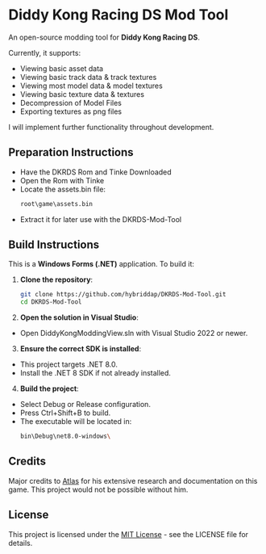 Diddy Kong Racing DS Mod Tool
=======

An open-source modding tool for **Diddy Kong Racing DS**.

Currently, it supports:
- Viewing basic asset data
- Viewing basic track data & track textures
- Viewing most model data & model textures
- Viewing basic texture data & textures
- Decompression of Model Files
- Exporting textures as png files

I will implement further functionality throughout development.

## Preparation Instructions
- Have the DKRDS Rom and Tinke Downloaded
- Open the Rom with Tinke
- Locate the assets.bin file:
  ```bash
  root\game\assets.bin
- Extract it for later use with the DKRDS-Mod-Tool

## Build Instructions

This is a **Windows Forms (.NET)** application. To build it:

1. **Clone the repository**:
   ```bash
   git clone https://github.com/hybriddap/DKRDS-Mod-Tool.git
   cd DKRDS-Mod-Tool
2. **Open the solution in Visual Studio**:
- Open DiddyKongModdingView.sln with Visual Studio 2022 or newer.
3. **Ensure the correct SDK is installed**:
- This project targets .NET 8.0.
- Install the .NET 8 SDK if not already installed.
4. **Build the project**:
- Select Debug or Release configuration.
- Press Ctrl+Shift+B to build.
- The executable will be located in:
  ```bash
  bin\Debug\net8.0-windows\

## Credits
Major credits to <a href="https://www.youtube.com/@AtlasOmegaAlpha">Atlas</a> for his extensive research and documentation on this game. This project would not be possible without him.

## License

This project is licensed under the [MIT License](LICENSE.txt) - see the LICENSE file for details.
